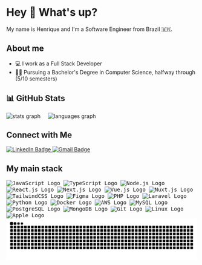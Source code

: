 <h1 align="left">Hey 👋 What's up?</h1>

<p align="left">My name is Henrique and I'm a Software Engineer from Brazil 🇧🇷.</p>

## About me

<ul>
  <li>💻 I work as a Full Stack Developer</li>
  <li>👨‍🎓 Pursuing a Bachelor's Degree in Computer Science, halfway through (5/10 semesters)</li>
</ul>

## 📊 GitHub Stats

<div align="start">
  <img src="https://github-readme-stats.vercel.app/api?username=henriquevschroeder&hide_title=false&hide_rank=false&show_icons=true&include_all_commits=true&count_private=true&disable_animations=false&theme=rose_pine&locale=en&hide_border=false&order=1" height="150" alt="stats graph" />
  &nbsp;
  &nbsp;
  <img src="https://github-readme-stats.vercel.app/api/top-langs?username=henriquevschroeder&locale=en&hide_title=false&layout=compact&card_width=320&langs_count=6&theme=rose_pine&hide_border=false&order=2" height="150" alt="languages graph"  />
</div>

## Connect with Me

<div>
  <a href="https://www.linkedin.com/in/henrique-valiati-schroeder-66b61a223/" target="_blank" rel="noopener">
    <img src="https://img.shields.io/badge/-Henrique%20Valiati%20Schroeder-blue?style=flat&logo=linkedin&labelColor=blue&link=mailto%3Ahenriquevschdev%40gmail.com" height="25" alt="LinkedIn Badge"  />
  </a>
  
  <a href="mailto:henriquevschdev@gmail.com" target="_blank" rel="noopener">
    <img src="https://img.shields.io/badge/-henriquevschdev%40gmail.com-white?style=flat&logo=gmail&labelColor=white&link=mailto%3Ahenriquevschdev%40gmail.com" height="25" alt="Gmail Badge"  />
  </a>
</div>

<h2 align="left">My main stack</h2>
<div>
  <kbd>
    <img src="https://cdn.jsdelivr.net/gh/devicons/devicon/icons/javascript/javascript-original.svg" height="40" alt="JavaScript Logo"  />
  </kbd>
  <kbd>
    <img src="https://cdn.jsdelivr.net/gh/devicons/devicon/icons/typescript/typescript-original.svg" height="40" alt="TypeScript Logo"  />
  </kbd>
  <kbd>
    <img src="https://cdn.jsdelivr.net/gh/devicons/devicon/icons/nodejs/nodejs-original.svg" height="40" alt="Node.js Logo"  />
  </kbd>
  <kbd>
    <img src="https://cdn.jsdelivr.net/gh/devicons/devicon/icons/react/react-original.svg" height="40" alt="React.js Logo"  />
  </kbd>
  <kbd>
    <img src="https://cdn.jsdelivr.net/gh/devicons/devicon/icons/nextjs/nextjs-original.svg" height="40" alt="Next.js Logo"  />
  </kbd>
  <kbd>
    <img src="https://cdn.jsdelivr.net/gh/devicons/devicon/icons/vuejs/vuejs-original.svg" height="40" alt="Vue.js Logo"  />
  </kbd>
  <kbd>
    <img src="https://cdn.jsdelivr.net/gh/devicons/devicon/icons/nuxtjs/nuxtjs-original.svg" height="40" alt="Nuxt.js Logo"  />
  </kbd>
  <kbd>
    <img src="https://cdn.jsdelivr.net/gh/devicons/devicon/icons/tailwindcss/tailwindcss-original-wordmark.svg" height="40" alt="TailwindCSS Logo"  />
  </kbd>
  <kbd>
    <img src="https://cdn.jsdelivr.net/gh/devicons/devicon/icons/figma/figma-original.svg" height="40" alt="Figma Logo"  />
  </kbd>
  <kbd>
    <img src="https://cdn.jsdelivr.net/gh/devicons/devicon/icons/php/php-original.svg" height="40" alt="PHP Logo"  />
  </kbd>
  <kbd>
    <img src="https://cdn.jsdelivr.net/gh/devicons/devicon@latest/icons/laravel/laravel-original.svg" height="40" alt="Laravel Logo"  />
  </kbd>
  <kbd>
    <img src="https://cdn.jsdelivr.net/gh/devicons/devicon@latest/icons/python/python-original.svg" height="40" alt="Python Logo"  />
  </kbd>
  <kbd>
    <img src="https://cdn.jsdelivr.net/gh/devicons/devicon/icons/docker/docker-original.svg" height="40" alt="Docker Logo"  />
  </kbd>
  <kbd>
    <img src="https://cdn.jsdelivr.net/gh/devicons/devicon@latest/icons/amazonwebservices/amazonwebservices-plain-wordmark.svg" height="40" alt="AWS Logo" />
  </kbd>
  <kbd>
    <img src="https://cdn.jsdelivr.net/gh/devicons/devicon@latest/icons/mysql/mysql-original-wordmark.svg" height="40" alt="MySQL Logo" />
  </kbd>
  <kbd>
    <img src="https://cdn.jsdelivr.net/gh/devicons/devicon@latest/icons/postgresql/postgresql-original-wordmark.svg" height="40" alt="PostgreSQL Logo" />
  </kbd>
  <kbd>
    <img src="https://cdn.jsdelivr.net/gh/devicons/devicon@latest/icons/mongodb/mongodb-original-wordmark.svg" height="40" alt="MongoDB Logo" />
  </kbd>
  <kbd>
    <img src="https://cdn.jsdelivr.net/gh/devicons/devicon/icons/git/git-original.svg" height="40" alt="Git Logo"  />
  </kbd>
  <kbd>
    <img src="https://cdn.jsdelivr.net/gh/devicons/devicon@latest/icons/linux/linux-original.svg" height="40" alt="Linux Logo"  />
  </kbd>
  <kbd>
    <img src="https://cdn.jsdelivr.net/gh/devicons/devicon@latest/icons/apple/apple-original.svg" height="40" alt="Apple Logo"  />
  </kbd>
</div>

<img src="https://raw.githubusercontent.com/henriquevschroeder/henriquevschroeder/output/snake.svg" alt="Snake animation" />
